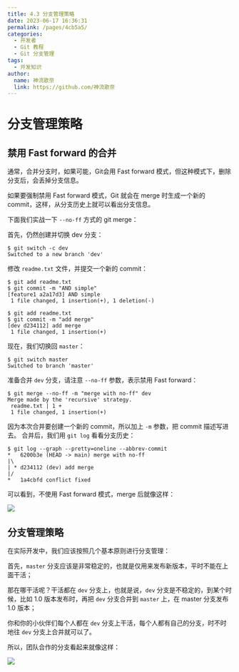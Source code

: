 ```yaml
---
title: 4.3 分支管理策略
date: 2023-06-17 16:36:31
permalink: /pages/4cb5a5/
categories:
  - 开发者
  - Git 教程
  - Git 分支管理
tags:
  - 开发知识
author: 
  name: 神流歌奈
  link: https://github.com/神流歌奈
---
```

# 分支管理策略

## 禁用 Fast forward 的合并

通常，合并分支时，如果可能，Git会用 Fast forward 模式，但这种模式下，删除分支后，会丢掉分支信息。

如果要强制禁用 Fast forward 模式，Git 就会在 merge 时生成一个新的 commit，这样，从分支历史上就可以看出分支信息。

下面我们实战一下 `--no-ff` 方式的 git merge：

首先，仍然创建并切换 dev 分支：

```shell
$ git switch -c dev
Switched to a new branch 'dev'
```

修改 `readme.txt` 文件，并提交一个新的 commit：

```shell
$ git add readme.txt
$ git commit -m "AND simple"
[feature1 a2a17d3] AND simple
 1 file changed, 1 insertion(+), 1 deletion(-)
```

```shell
$ git add readme.txt 
$ git commit -m "add merge"
[dev d234112] add merge
 1 file changed, 1 insertion(+)
```

现在，我们切换回 `master`：

```shell
$ git switch master
Switched to branch 'master'
```

准备合并 `dev` 分支，请注意 `--no-ff` 参数，表示禁用 Fast forward：

```shell
$ git merge --no-ff -m "merge with no-ff" dev
Merge made by the 'recursive' strategy.
 readme.txt | 1 +
 1 file changed, 1 insertion(+)
```

因为本次合并要创建一个新的 commit，所以加上 `-m` 参数，把 commit 描述写进去。
合并后，我们用 `git log` 看看分支历史：

```shell
$ git log --graph --pretty=oneline --abbrev-commit
*   6200b3e (HEAD -> main) merge with no-ff
|\  
| * d234112 (dev) add merge
|/  
*   1a4cbfd conflict fixed
```

可以看到，不使用 Fast forward 模式，merge 后就像这样：

![](https://ushio.oss-cn-shanghai.aliyuncs.com/kana/git-guide/43.1.png)

## 分支管理策略

在实际开发中，我们应该按照几个基本原则进行分支管理：

首先，`master` 分支应该是非常稳定的，也就是仅用来发布新版本，平时不能在上面干活；

那在哪干活呢？干活都在 `dev` 分支上，也就是说，`dev` 分支是不稳定的，到某个时候，比如 1.0 版本发布时，再把 `dev` 分支合并到 `master` 上，在 master 分支发布 1.0 版本；

你和你的小伙伴们每个人都在 `dev` 分支上干活，每个人都有自己的分支，时不时地往 `dev` 分支上合并就可以了。

所以，团队合作的分支看起来就像这样：

![](https://ushio.oss-cn-shanghai.aliyuncs.com/kana/git-guide/43.2.png)
